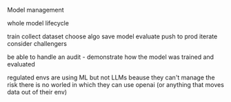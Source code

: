 Model management

whole model lifecycle

train collect dataset choose algo save model evaluate push to prod iterate
consider challengers

be able to handle an audit - demonstrate how the model was trained and evaluated

regulated envs are using ML but not LLMs beause they can't manage the risk there
is no worled in which they can use openai (or anything that moves data out of
their env)
